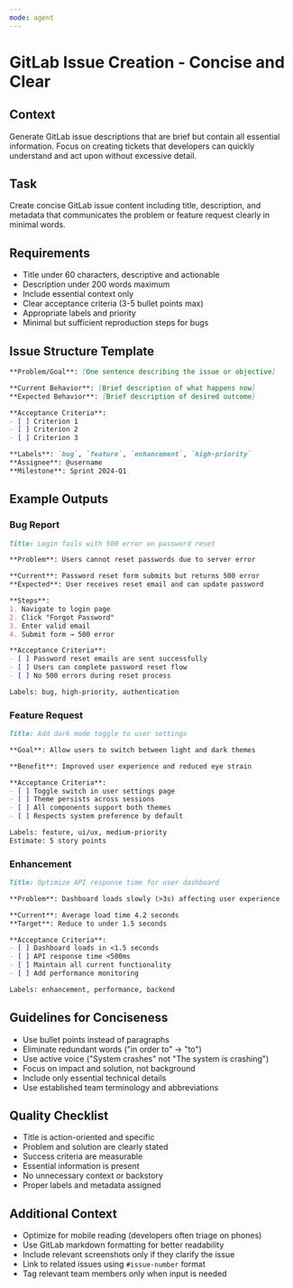 ```yaml
---
mode: agent
---
```


# GitLab Issue Creation - Concise and Clear

## Context
Generate GitLab issue descriptions that are brief but contain all essential information. Focus on creating tickets that developers can quickly understand and act upon without excessive detail.

## Task
Create concise GitLab issue content including title, description, and metadata that communicates the problem or feature request clearly in minimal words.

## Requirements
- Title under 60 characters, descriptive and actionable
- Description under 200 words maximum
- Include essential context only
- Clear acceptance criteria (3-5 bullet points max)
- Appropriate labels and priority
- Minimal but sufficient reproduction steps for bugs

## Issue Structure Template
```markdown
**Problem/Goal**: [One sentence describing the issue or objective]

**Current Behavior**: [Brief description of what happens now]
**Expected Behavior**: [Brief description of desired outcome]

**Acceptance Criteria**:
- [ ] Criterion 1
- [ ] Criterion 2
- [ ] Criterion 3

**Labels**: `bug`, `feature`, `enhancement`, `high-priority`
**Assignee**: @username
**Milestone**: Sprint 2024-Q1
```

## Example Outputs

### Bug Report
```markdown
Title: Login fails with 500 error on password reset

**Problem**: Users cannot reset passwords due to server error

**Current**: Password reset form submits but returns 500 error
**Expected**: User receives reset email and can update password

**Steps**:
1. Navigate to login page
2. Click "Forgot Password"
3. Enter valid email
4. Submit form → 500 error

**Acceptance Criteria**:
- [ ] Password reset emails are sent successfully
- [ ] Users can complete password reset flow
- [ ] No 500 errors during reset process

Labels: bug, high-priority, authentication
```

### Feature Request
```markdown
Title: Add dark mode toggle to user settings

**Goal**: Allow users to switch between light and dark themes

**Benefit**: Improved user experience and reduced eye strain

**Acceptance Criteria**:
- [ ] Toggle switch in user settings page
- [ ] Theme persists across sessions
- [ ] All components support both themes
- [ ] Respects system preference by default

Labels: feature, ui/ux, medium-priority
Estimate: 5 story points
```

### Enhancement
```markdown
Title: Optimize API response time for user dashboard

**Problem**: Dashboard loads slowly (>3s) affecting user experience

**Current**: Average load time 4.2 seconds
**Target**: Reduce to under 1.5 seconds

**Acceptance Criteria**:
- [ ] Dashboard loads in <1.5 seconds
- [ ] API response time <500ms
- [ ] Maintain all current functionality
- [ ] Add performance monitoring

Labels: enhancement, performance, backend
```

## Guidelines for Conciseness
- Use bullet points instead of paragraphs
- Eliminate redundant words ("in order to" → "to")
- Use active voice ("System crashes" not "The system is crashing")
- Focus on impact and solution, not background
- Include only essential technical details
- Use established team terminology and abbreviations

## Quality Checklist
- Title is action-oriented and specific
- Problem and solution are clearly stated
- Success criteria are measurable
- Essential information is present
- No unnecessary context or backstory
- Proper labels and metadata assigned

## Additional Context
- Optimize for mobile reading (developers often triage on phones)
- Use GitLab markdown formatting for better readability
- Include relevant screenshots only if they clarify the issue
- Link to related issues using `#issue-number` format
- Tag relevant team members only when input is needed